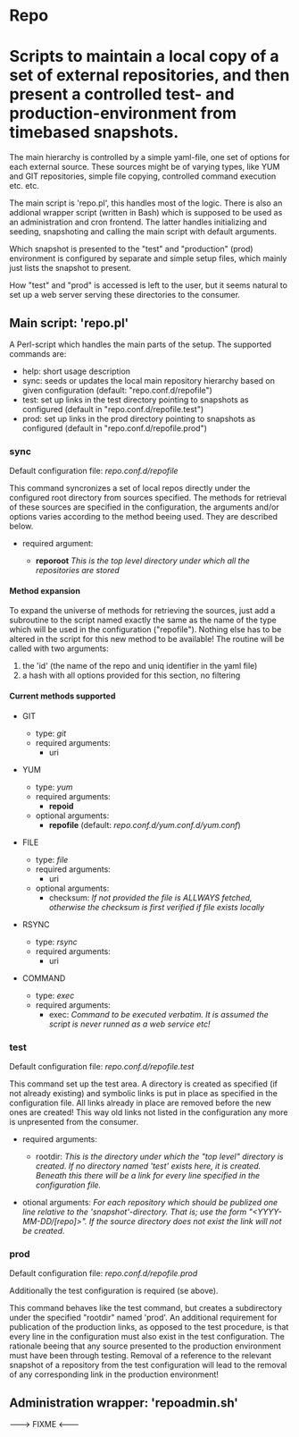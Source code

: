 # Repo
#
# Scripts to maintain a local copy of a set of external repositories, and then present a controlled test- and production-environment from timebased snapshots.

The main hierarchy is controlled by a simple yaml-file, one set of options for each
external source. These sources might be of varying types, like YUM and GIT repositories,
simple file copying, controlled command execution etc. etc.

The main script is 'repo.pl', this handles most of the logic. There is also an addional
wrapper script (written in Bash) which is supposed to be used as an administration and
cron frontend. The latter handles initializing and seeding, snapshoting and calling the
main script with default arguments.

Which snapshot is presented to the "test" and "production" (prod) environment is configured by
separate and simple setup files, which mainly just lists the snapshot to present.

How "test" and "prod" is accessed is left to the user, but it seems natural to set up a web server
serving these directories to the consumer.



## Main script: 'repo.pl'

A Perl-script which handles the main parts of the setup. The supported commands are:

- help: short usage description
- sync: seeds or updates the local main repository hierarchy based on given configuration (default: "repo.conf.d/repofile")
- test: set up links in the test directory pointing to snapshots as configured (default in "repo.conf.d/repofile.test")
- prod: set up links in the prod directory pointing to snapshots as configured (default in "repo.conf.d/repofile.prod")

### sync

Default configuration file: *repo.conf.d/repofile*

This command syncronizes a set of local repos directly under the configured root directory from sources specified.
The methods for retrieval of these sources are specified in the configuration, the arguments and/or options varies
according to the method beeing used. They are described below.

- required argument:

    - **reporoot** *This is the top level directory under which all the repositories are stored*

#### Method expansion

To expand the universe of methods for retrieving the sources, just add a subroutine to the script named exactly the same as the
name of the type which will be used in the configuration ("repofile"). Nothing else has to be altered in the script for this
new method to be available! The routine will be called with two arguments:

1. the 'id' (the name of the repo and uniq identifier in the yaml file)
2. a hash with all options provided for this section, no filtering

#### Current methods supported

- GIT
    - type: *git*
    - required arguments:
        - uri

- YUM
    - type: *yum*
    - required arguments:
        - **repoid**
    - optional arguments:
        - **repofile** (default: *repo.conf.d/yum.conf.d/yum.conf*)

- FILE
    - type: *file*
    - required arguments:
        - uri
    - optional arguments:
        - checksum: *If not provided the file is ALLWAYS fetched, otherwise the checksum is first verified if file exists locally*

- RSYNC
    - type: *rsync*
    - required arguments:
        - uri

- COMMAND
    - type: *exec*
    - required arguments:
        - exec: *Command to be executed verbatim. It is assumed the script is never runned as a web service etc!*


### test

Default configuration file: *repo.conf.d/repofile.test*

This command set up the test area. A directory is created as specified (if not already existing) and symbolic links is put in place as specified in
the configuration file. All links already in place are removed before the new ones are created! This way old links not listed in the configuration
any more is unpresented from the consumer.

- required arguments:
    - rootdir: *This is the directory under which the "top level" directory is created. If no directory named 'test' exists here, it is created. Beneath this 
               there will be a link for every line specified in the configuration file.*

- otional arguments:
    *For each repository which should be publized one line relative to the 'snapshot'-directory. That is; use the form "<YYYY-MM-DD/[repo]>".
    If the source directory does not exist the link will _not_ be created.*

### prod

Default configuration file: *repo.conf.d/repofile.prod*

Additionally the test configuration is required (se above).

This command behaves like the test command, but creates a subdirectory under the specified "rootdir" named 'prod'. An additional requirement for publication
of the production links, as opposed to the test procedure, is that every line in the configuration must also exist in the test configuration. The rationale
beeing that any source presented to the production environment must have been through testing. Removal of a reference to the relevant snapshot of a repository from
the test configuration will lead to the removal of any corresponding link in the production environment!



## Administration wrapper: 'repoadmin.sh'

---> FIXME <---
